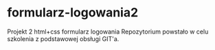 # formularz-logowania2
Projekt 2 html+css formularz logowania
Repozytorium powstało w celu szkolenia z podstawowej obsługi GIT'a.
